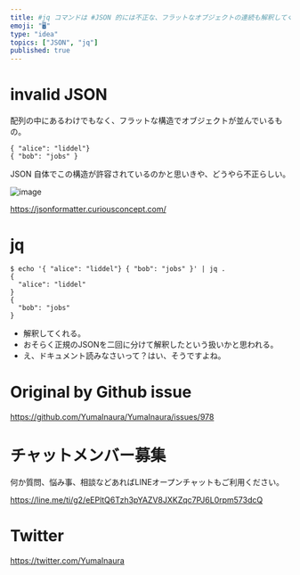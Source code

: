 ```yaml
---
title: #jq コマンドは #JSON 的には不正な、フラットなオブジェクトの連続も解釈してくれるっぽい
emoji: "🖥"
type: "idea"
topics: ["JSON", "jq"]
published: true
---
```


# invalid JSON

配列の中にあるわけでもなく、フラットな構造でオブジェクトが並んでいるもの。

```
{ "alice": "liddel"}
{ "bob": "jobs" }
```

JSON 自体でこの構造が許容されているのかと思いきや、どうやら不正らしい。

![image](https://user-images.githubusercontent.com/13635059/55201222-5f60bc00-5205-11e9-9aad-85fa12b81bc7.png)

https://jsonformatter.curiousconcept.com/

# jq


```shell
$ echo '{ "alice": "liddel"} { "bob": "jobs" }' | jq .
{
  "alice": "liddel"
}
{
  "bob": "jobs"
}
```

- 解釈してくれる。
- おそらく正規のJSONを二回に分けて解釈したという扱いかと思われる。
- え、ドキュメント読みなさいって？はい、そうですよね。


# Original by Github issue

https://github.com/YumaInaura/YumaInaura/issues/978








<!-- Update From Qiita API -->

# チャットメンバー募集


何か質問、悩み事、相談などあればLINEオープンチャットもご利用ください。

https://line.me/ti/g2/eEPltQ6Tzh3pYAZV8JXKZqc7PJ6L0rpm573dcQ





# Twitter


https://twitter.com/YumaInaura


<!-- Update From Qiita API -->


